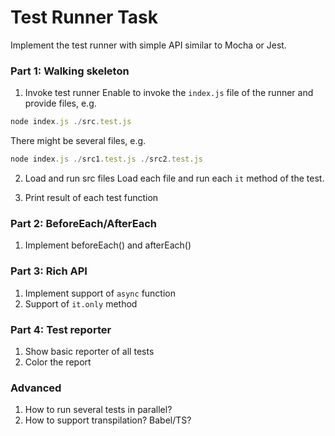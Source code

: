 # Test Runner Task
Implement the test runner with simple API similar to Mocha or Jest. 

### Part 1: Walking skeleton
1. Invoke test runner
Enable to invoke the `index.js` file of the runner and provide files, e.g. 
```js
node index.js ./src.test.js
```
There might be several files, e.g.
```js
node index.js ./src1.test.js ./src2.test.js
```
2. Load and run src files
Load each file and run each `it` method of the test.

3. Print result of each test function

### Part 2: BeforeEach/AfterEach
1. Implement beforeEach() and afterEach()

### Part 3: Rich API
1. Implement support of `async` function
2. Support of `it.only` method

### Part 4: Test reporter
1. Show basic reporter of all tests
2. Color the report

### Advanced
1. How to run several tests in parallel?
2. How to support transpilation? Babel/TS?